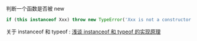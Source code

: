 判断一个函数是否被 new 

```js
if (this instanceof Xxx) throw new TypeError('Xxx is not a constructor');
```


关于 instanceof 和 typeof : [浅谈 instanceof 和 typeof 的实现原理](https://juejin.im/post/5b0b9b9051882515773ae714)